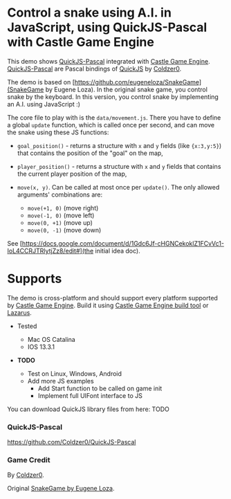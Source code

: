 # Control a snake using A.I. in JavaScript, using QuickJS-Pascal with Castle Game Engine

This demo shows [QuickJS-Pascal](https://github.com/Coldzer0/QuickJS-Pascal) integrated with [Castle Game Engine](https://castle-engine.io/). [QuickJS-Pascal](https://github.com/Coldzer0/QuickJS-Pascal) are Pascal bindings of [QuickJS](https://bellard.org/quickjs/) by [Coldzer0](https://github.com/Coldzer0).

The demo is based on [https://github.com/eugeneloza/SnakeGame](SnakeGame by Eugene Loza). In the original snake game, you control snake by the keyboard. In this version, you control snake by implementing an A.I. using JavaScript :)

The core file to play with is the `data/movement.js`. There you have to define a global `update` function, which is called once per second, and can move the snake using these JS functions:

- `goal_position()` - returns a structure with `x` and `y` fields (like `{x:3,y:5}`) that contains the position of the "goal" on the map,

- `player_position()` - returns a structure with `x` and `y` fields that contains the current player position of the map,

- `move(x, y)`. Can be called at most once per `update()`. The only allowed arguments' combinations are:
    - `move(+1, 0)` (move right)
    - `move(-1, 0)` (move left)
    - `move(0, +1)` (move up)
    - `move(0, -1)` (move down)

See [https://docs.google.com/document/d/1Gdc6Jf-cHGNCekoklZ1FCvVc1-IoL4CCRJTRlytjZz8/edit#](the initial idea doc).

# Supports

The demo is cross-platform and should support every platform supported by [Castle Game Engine](https://castle-engine.io/). Build it using [Castle Game Engine build tool](https://github.com/castle-engine/castle-engine/wiki/Build-Tool) or [Lazarus](https://www.lazarus-ide.org/).

- Tested
    - Mac OS Catalina
    - IOS 13.3.1

- <b>TODO</b>
    - Test on Linux, Windows, Android
    - Add more JS examples
        - Add Start function to be called on game init
        - Implement full UIFont interface to JS


You can download QuickJS library files from here: TODO

### QuickJS-Pascal

https://github.com/Coldzer0/QuickJS-Pascal

### Game Credit

By [Coldzer0](https://github.com/Coldzer0).

Original [SnakeGame by Eugene Loza](https://github.com/eugeneloza/SnakeGame).
